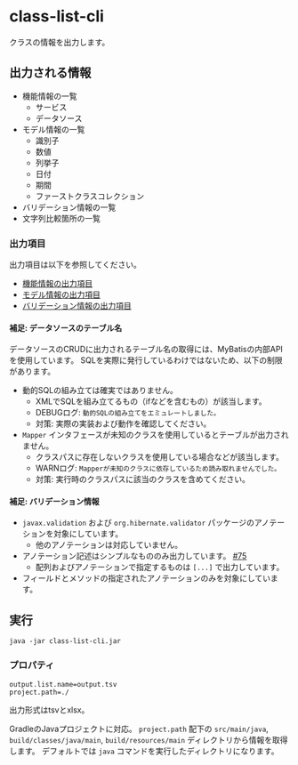 # class-list-cli

クラスの情報を出力します。

## 出力される情報

- 機能情報の一覧
    - サービス
    - データソース
- モデル情報の一覧
    - 識別子
    - 数値
    - 列挙子
    - 日付
    - 期間
    - ファーストクラスコレクション
- バリデーション情報の一覧
- 文字列比較箇所の一覧

### 出力項目

出力項目は以下を参照してください。

- [機能情報の出力項目](../jig-core/src/main/java/jig/domain/model/report/MethodPerspective.java)
- [モデル情報の出力項目](../jig-core/src/main/java/jig/domain/model/report/TypePerspective.java)
- [バリデーション情報の出力項目](../jig-core/src/main/java/jig/domain/model/report/TypePerspective.java)

#### 補足: データソースのテーブル名

データソースのCRUDに出力されるテーブル名の取得には、MyBatisの内部APIを使用しています。
SQLを実際に発行しているわけではないため、以下の制限があります。

- 動的SQLの組み立ては確実ではありません。
    - XMLでSQLを組み立てるもの（ifなどを含むもの）が該当します。
    - DEBUGログ: `動的SQLの組み立てをエミュレートしました。`
    - 対策: 実際の実装および動作を確認してください。
- `Mapper` インタフェースが未知のクラスを使用しているとテーブルが出力されません。
    - クラスパスに存在しないクラスを使用している場合などが該当します。
    - WARNログ: `Mapperが未知のクラスに依存しているため読み取れませんでした。`
    - 対策: 実行時のクラスパスに該当のクラスを含めてください。

#### 補足: バリデーション情報

- `javax.validation` および `org.hibernate.validator` パッケージのアノテーションを対象にしています。
    - 他のアノテーションは対応していません。
- アノテーション記述はシンプルなもののみ出力しています。 [#75](https://github.com/irof/Jig/issues/75)
    - 配列およびアノテーションで指定するものは `[...]` で出力しています。
- フィールドとメソッドの指定されたアノテーションのみを対象にしています。

## 実行

```
java -jar class-list-cli.jar 
```

### プロパティ

```
output.list.name=output.tsv
project.path=./
```

出力形式はtsvとxlsx。

GradleのJavaプロジェクトに対応。
`project.path` 配下の `src/main/java`, `build/classes/java/main`, `build/resources/main` ディレクトリから情報を取得します。
デフォルトでは `java` コマンドを実行したディレクトリになります。
